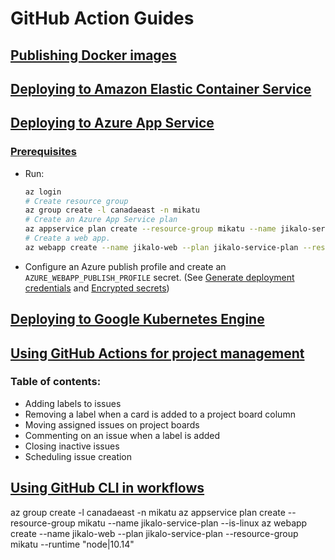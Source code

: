 # GitHub Action Guides

## [Publishing Docker images](https://docs.github.com/en/actions/guides/publishing-docker-images)

## [Deploying to Amazon Elastic Container Service](https://docs.github.com/en/actions/guides/deploying-to-amazon-elastic-container-service)

## [Deploying to Azure App Service](https://docs.github.com/en/actions/guides/deploying-to-azure-app-service)
### [Prerequisites](https://docs.github.com/en/actions/guides/deploying-to-azure-app-service#prerequisites)
* Run:
  ```bash
  az login
  # Create resource group
  az group create -l canadaeast -n mikatu
  # Create an Azure App Service plan
  az appservice plan create --resource-group mikatu --name jikalo-service-plan --is-linux
  # Create a web app.
  az webapp create --name jikalo-web --plan jikalo-service-plan --resource-group mikatu --runtime "node|10.14"
  ```
* Configure an Azure publish profile and create an `AZURE_WEBAPP_PUBLISH_PROFILE` secret. (See [Generate deployment credentials](https://docs.microsoft.com/en-us/azure/app-service/deploy-github-actions?tabs=applevel#generate-deployment-credentials) and [Encrypted secrets](https://docs.github.com/en/actions/reference/encrypted-secrets#creating-encrypted-secrets-for-a-repository))

## [Deploying to Google Kubernetes Engine](https://docs.github.com/en/actions/guides/deploying-to-google-kubernetes-engine)

## [Using GitHub Actions for project management](https://docs.github.com/en/actions/guides/using-github-actions-for-project-management)
### Table of contents:
* Adding labels to issues
* Removing a label when a card is added to a project board column
* Moving assigned issues on project boards
* Commenting on an issue when a label is added
* Closing inactive issues
* Scheduling issue creation

## [Using GitHub CLI in workflows](https://docs.github.com/en/actions/guides/using-github-cli-in-workflows)
az group create -l canadaeast -n mikatu
az appservice plan create --resource-group mikatu --name jikalo-service-plan --is-linux
az webapp create --name jikalo-web --plan jikalo-service-plan --resource-group mikatu --runtime "node|10.14"
